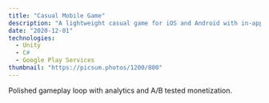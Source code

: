 ```yaml
---
title: "Casual Mobile Game"
description: "A lightweight casual game for iOS and Android with in-app purchases and social leaderboards."
date: "2020-12-01"
technologies:
  - Unity
  - C#
  - Google Play Services
thumbnail: "https://picsum.photos/1200/800"
---
```


Polished gameplay loop with analytics and A/B tested monetization.
